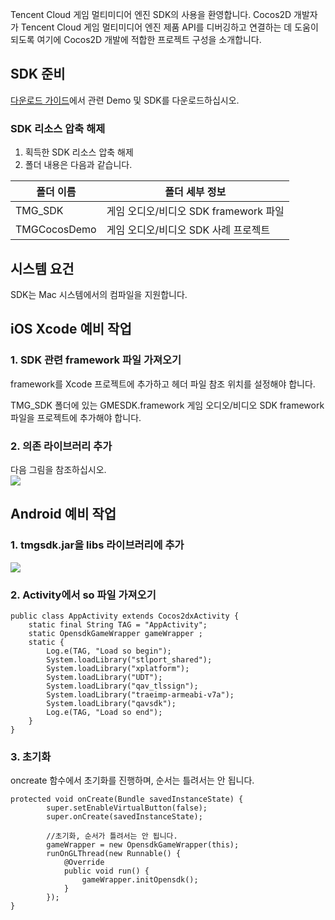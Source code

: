 Tencent Cloud 게임 멀티미디어 엔진 SDK의 사용을 환영합니다. Cocos2D 개발자가 Tencent Cloud 게임 멀티미디어 엔진 제품 API를 디버깅하고 연결하는 데 도움이 되도록 여기에 Cocos2D 개발에 적합한 프로젝트 구성을 소개합니다.

## SDK 준비
[다운로드 가이드](https://cloud.tencent.com/document/product/607/18521)에서 관련 Demo 및 SDK를 다운로드하십시오.

### SDK 리소스 압축 해제
 1. 획득한 SDK 리소스 압축 해제
 2. 폴더 내용은 다음과 같습니다.


|폴더 이름                     | 폴더 세부 정보
| ----------------------|-----------------------------------        |
| TMG_SDK                    |게임 오디오/비디오 SDK framework 파일        |
| TMGCocosDemo          |게임 오디오/비디오 SDK 사례 프로젝트                        |

## 시스템 요건
SDK는 Mac 시스템에서의 컴파일을 지원합니다.

## iOS Xcode 예비 작업

### 1. SDK 관련 framework 파일 가져오기 
framework를 Xcode 프로젝트에 추가하고 헤더 파일 참조 위치를 설정해야 합니다.

TMG_SDK 폴더에 있는 GMESDK.framework 게임 오디오/비디오 SDK framework 파일을 프로젝트에 추가해야 합니다.


### 2. 의존 라이브러리 추가  
다음 그림을 참조하십시오.  
![](https://main.qcloudimg.com/raw/b6156b8c7a596248c148607070e38f67.png)

## Android 예비 작업
### 1. tmgsdk.jar을 libs 라이브러리에 추가
![](https://main.qcloudimg.com/raw/fe1bde45a15f273aa9b9707420bb2696.png)

### 2. Activity에서 so 파일 가져오기
```
public class AppActivity extends Cocos2dxActivity {
    static final String TAG = "AppActivity";
    static OpensdkGameWrapper gameWrapper ;
    static {
        Log.e(TAG, "Load so begin");
        System.loadLibrary("stlport_shared");
        System.loadLibrary("xplatform");
        System.loadLibrary("UDT");
        System.loadLibrary("qav_tlssign");
        System.loadLibrary("traeimp-armeabi-v7a");
        System.loadLibrary("qavsdk");
        Log.e(TAG, "Load so end");
    }
}
```

### 3. 초기화
oncreate 함수에서 초기화를 진행하며, 순서는 틀려서는 안 됩니다.
```
protected void onCreate(Bundle savedInstanceState) {
        super.setEnableVirtualButton(false);
        super.onCreate(savedInstanceState);

        //초기화, 순서가 틀려서는 안 됩니다.
        gameWrapper = new OpensdkGameWrapper(this);
        runOnGLThread(new Runnable() {
            @Override
            public void run() {
                gameWrapper.initOpensdk();
            }
        });
}
```

